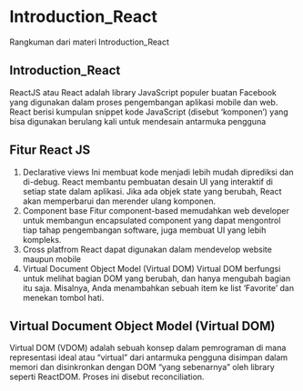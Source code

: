 # Introduction_React

Rangkuman dari materi Introduction_React

## Introduction_React

ReactJS atau React adalah library JavaScript populer buatan Facebook yang digunakan dalam proses pengembangan aplikasi mobile dan web. React berisi kumpulan snippet kode JavaScript (disebut ‘komponen’) yang bisa digunakan berulang kali untuk mendesain antarmuka pengguna

## Fitur React JS

1. Declarative views
   Ini membuat kode menjadi lebih mudah diprediksi dan di-debug. React membantu pembuatan desain UI yang interaktif di setiap state dalam aplikasi. Jika ada objek state yang berubah, React akan memperbarui dan merender ulang komponen.
2. Component base
   Fitur component-based memudahkan web developer untuk membangun encapsulated component yang dapat mengontrol tiap tahap pengembangan software, juga membuat UI yang lebih kompleks.
3. Cross platfrom
   React dapat digunakan dalam mendevelop website maupun mobile
4. Virtual Document Object Model (Virtual DOM)
   Virtual DOM berfungsi untuk melihat bagian DOM yang berubah, dan hanya mengubah bagian itu saja. Misalnya, Anda menambahkan sebuah item ke list ‘Favorite’ dan menekan tombol hati.

## Virtual Document Object Model (Virtual DOM)

Virtual DOM (VDOM) adalah sebuah konsep dalam pemrograman di mana representasi ideal atau “virtual” dari antarmuka pengguna disimpan dalam memori dan disinkronkan dengan DOM “yang sebenarnya” oleh library seperti ReactDOM. Proses ini disebut reconciliation.
